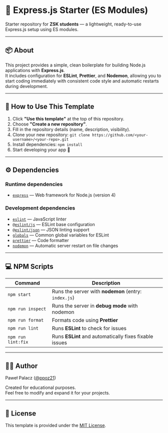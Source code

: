 # 🚀 Express.js Starter (ES Modules)

Starter repository for **ZSK students** — a lightweight, ready-to-use Express.js setup using ES modules.

---

## 📦 About

This project provides a simple, clean boilerplate for building Node.js applications with **Express.js**.  
It includes configuration for **ESLint**, **Prettier**, and **Nodemon**, allowing you to start coding immediately with consistent code style and automatic restarts during development.

---

## 🧰 How to Use This Template

1. Click **"Use this template"** at the top of this repository.
2. Choose **"Create a new repository"**.
3. Fill in the repository details (name, description, visibility).
4. Clone your new repository: `git clone https://github.com/<your-username>/<your-repo>.git`
5. Install dependencies: `npm install`
6. Start developing your app 🚀

---

## ⚙️ Dependencies

### Runtime dependencies
- [`express`](https://www.npmjs.com/package/express) — Web framework for Node.js (version 4)

### Development dependencies
- [`eslint`](https://www.npmjs.com/package/eslint) — JavaScript linter
- [`@eslint/js`](https://www.npmjs.com/package/@eslint/js) — ESLint base configuration
- [`@eslint/json`](https://www.npmjs.com/package/@eslint/json) — JSON linting support
- [`globals`](https://www.npmjs.com/package/globals) — Common global variables for ESLint
- [`prettier`](https://www.npmjs.com/package/prettier) — Code formatter
- [`nodemon`](https://www.npmjs.com/package/nodemon) — Automatic server restart on file changes

---

## 💻 NPM Scripts

| Command | Description |
|----------|-------------|
| `npm start` | Runs the server with **nodemon** (entry: `index.js`) |
| `npm run inspect` | Runs the server in **debug mode** with nodemon |
| `npm run format` | Formats code using **Prettier** |
| `npm run lint` | Runs **ESLint** to check for issues |
| `npm run lint:fix` | Runs **ESLint** and automatically fixes fixable issues |

---

## 🧑‍🏫 Author

Paweł Palacz ([@ppoz21](https://github.com/ppoz21))

Created for educational purposes.  
Feel free to modify and expand it for your projects.

---

## 📄 License

This template is provided under the [MIT License](LICENSE).

